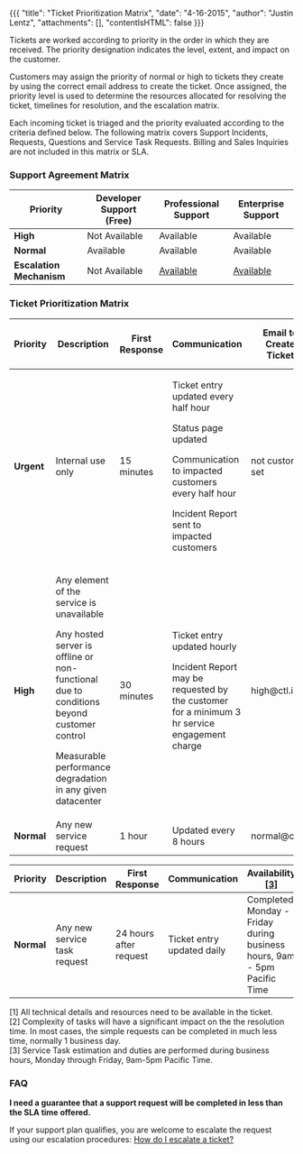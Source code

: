 {{{
  "title": "Ticket Prioritization Matrix",
  "date": "4-16-2015",
  "author": "Justin Lentz",
  "attachments": [],
  "contentIsHTML": false
}}}

Tickets are worked according to priority in the order in which they are received. The priority designation indicates the level, extent, and impact on the customer.

Customers may assign the priority of normal or high to tickets they create by using the correct email address to create the ticket. Once assigned, the priority level is used to determine the resources allocated for resolving the ticket, timelines for resolution, and the escalation matrix.

Each incoming ticket is triaged and the priority evaluated according to the criteria defined below. The following matrix covers Support Incidents, Requests, Questions and Service Task Requests. Billing and Sales Inquiries are not included in this matrix or SLA.

### Support Agreement Matrix

<table class="table table--large permission-matrix">
    <thead>
        <tr class="section-header">
            <th>Priority</th>
            <th>Developer Support (Free)</th>
            <th>Professional Support</th>
            <th>Enterprise Support</th>
        </tr>
    </thead>
    <tbody>
        <tr>
            <td><strong>High</strong></td>
            <td>Not Available</td>
            <td>Available</td>
            <td>Available</td>
        </tr>
        <tr>
            <td><strong>Normal</strong></td>
            <td>Available</td>
            <td>Available</td>
            <td>Available</td>
        </tr>
        <tr>
            <td><strong>Escalation Mechanism</strong></td>
            <td>Not Available</td>
            <td><a href="../Support/how-do-i-escalate-a-ticket.md">Available</a></td>
            <td><a href="../Support/how-do-i-escalate-a-ticket.md">Available</a></td></td>
        </tr>
    </tbody>
</table>

### Ticket Prioritization Matrix

<table class="table table--large permission-matrix">
    <thead>
        <tr class="section-header">
            <th>Priority</th>
            <th>Description</th>
            <th>First Response</th>
            <th>Communication</th>
            <th>Email to Create Ticket</th>
            <th>Target Restoration SLA Time <a href="#1">[1]</a></th>
        </tr>
    </thead>
    <tbody>
        <tr>
            <td><strong>Urgent</strong></td>
            <td>Internal use only</td>
            <td>15 minutes</td>
            <td>
                <p>Ticket entry updated every half hour</p>
                <p>Status page updated</p>
                <p>Communication to impacted customers every half hour</p>
                <p>Incident Report sent to impacted customers</p></td>
            <td>not customer set</td>
            <td>4 hours</td>
        </tr>
        <tr>
            <td><strong>High</strong></td>
            <td>
                <p>Any element of the service is unavailable</p>
                <p>Any hosted server is offline or non-functional due to conditions beyond customer control</p>
                <p>Measurable performance degradation in any given datacenter</p></td>
            <td>30 minutes</td>
            <td>
                <p>Ticket entry updated hourly</p>
                <p>Incident Report may be requested by the customer for a minimum 3 hr service engagement charge</p></td>
            <td>high@ctl.io</td>
            <td>8 hours</td>
        </tr>
        <tr>
            <td><strong>Normal</strong></td>
            <td>Any new service request</td>
            <td>1 hour</td>
            <td>Updated every 8 hours</td>
            <td>normal@ctl.io</td>
            <td>3 business days <a href="#2">[2]</a></td>
        </tr>
    </tbody>
</table>

<table class="table table--large permission-matrix">
    <thead>
        <tr class="section-header">
            <th>Priority</th>
            <th>Description</th>
            <th>First Response</th>
            <th>Communication</th>
            <th>Availability <a href="#3">[3]</a></th>
            <th>Email to Create Ticket</th>
        </tr>
    </thead>
    <tbody>
        <tr>
            <td><strong>Normal</strong></td>
            <td>Any new service task request</td>
            <td>24 hours after request</td>
            <td>Ticket entry updated daily</td>
            <td>Completed Monday - Friday during business hours, 9am - 5pm Pacific Time</td>
            <td>servicetasks@t3n.zendesk.com</td>
        </tr>
    </tbody>
</table>


<div id="1">[1] All technical details and resources need to be available in the ticket.</div>

<div id="2">[2] Complexity of tasks will have a significant impact on the the resolution time. In most cases, the simple requests can be completed in much less time, normally 1 business day.</div>

<div id="3">[3] Service Task estimation and duties are performed during business hours, Monday through Friday, 9am-5pm Pacific Time.</div>


### FAQ

**I need a guarantee that a support request will be completed in less than the SLA time offered.**

If your support plan qualifies, you are welcome to escalate the request using our escalation procedures: [How do I escalate a ticket?](../Support/how-do-i-escalate-a-ticket.md)
